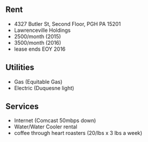 ## Rent
- 4327 Butler St, Second Floor, PGH PA 15201
- Lawrenceville Holdings
- 2500/month (2015)
- 3500/month (2016)
- lease ends EOY 2016

## Utilities
- Gas (Equitable Gas)
- Electric (Duquesne light)


## Services
- Internet (Comcast 50mbps down)
- Water/Water Cooler rental
- coffee through heart roasters (20/lbs x 3 lbs a week)
